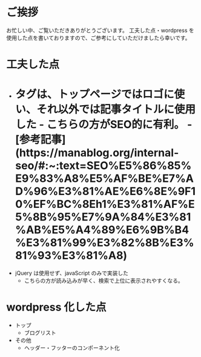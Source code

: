# ご挨拶

お忙しい中、ご覧いただきありがとうございます。
工夫した点・wordpress を使用した点を書いておりますので、ご参考にしていただけましたら幸いです。

# 工夫した点

- <h1>タグは、トップページではロゴに使い、それ以外では記事タイトルに使用した
  - こちらの方がSEO的に有利。
  - [参考記事](https://manablog.org/internal-seo/#:~:text=SEO%E5%86%85%E9%83%A8%E5%AF%BE%E7%AD%96%E3%81%AE%E6%8E%9F10%EF%BC%8Eh1%E3%81%AF%E5%8B%95%E7%9A%84%E3%81%AB%E5%A4%89%E6%9B%B4%E3%81%99%E3%82%8B%E3%81%93%E3%81%A8)
- jQuery は使用せず、javaScript のみで実装した
  - こちらの方が読み込みが早く、検索で上位に表示されやすくなる。

# wordpress 化した点

- トップ
  - ブログリスト
- その他
  - ヘッダー・フッターのコンポーネント化
